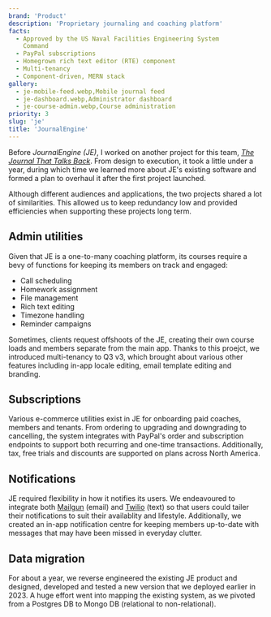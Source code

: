 ```yaml
---
brand: 'Product'
description: 'Proprietary journaling and coaching platform'
facts:
  - Approved by the US Naval Facilities Engineering System
    Command
  - PayPal subscriptions
  - Homegrown rich text editor (RTE) component
  - Multi-tenancy
  - Component-driven, MERN stack
gallery:
  - je-mobile-feed.webp,Mobile journal feed
  - je-dashboard.webp,Administrator dashboard
  - je-course-admin.webp,Course administration
priority: 3
slug: 'je'
title: 'JournalEngine'
---
```


Before _JournalEngine (JE)_, I worked on another project for
this team,
_[The Journal That Talks Back](https://www.thejournalthattalksback.com/)_.
From design to execution, it took a little under a year,
during which time we learned more about JE's existing
software and formed a plan to overhaul it after the first
project launched.

Although different audiences and applications, the two
projects shared a lot of similarities. This allowed us to
keep redundancy low and provided efficiencies when
supporting these projects long term.

## Admin utilities

Given that JE is a one-to-many coaching platform, its
courses require a bevy of functions for keeping its members
on track and engaged:

- Call scheduling
- Homework assignment
- File management
- Rich text editing
- Timezone handling
- Reminder campaigns

Sometimes, clients request offshoots of the JE, creating
their own course loads and members separate from the main
app. Thanks to this proejct, we introduced multi-tenancy to
Q3 v3, which brought about various other features including
in-app locale editing, email template editing and branding.

## Subscriptions

Various e-commerce utilities exist in JE for onboarding paid
coaches, members and tenants. From ordering to upgrading and
downgrading to cancelling, the system integrates with
PayPal's order and subscription endpoints to support both
recurring and one-time transactions. Additionally, tax, free
trials and discounts are supported on plans across North
America.

## Notifications

JE required flexibility in how it notifies its users. We
endeavoured to integrate both
[Mailgun](https://www.mailgun.com/) (email) and
[Twilio](https://www.twilio.com/en-us) (text) so that users
could tailer their notifications to suit their availablity
and lifestyle. Additionally, we created an in-app
notification centre for keeping members up-to-date with
messages that may have been missed in everyday clutter.

## Data migration

For about a year, we reverse engineered the existing JE
product and designed, developed and tested a new version
that we deployed earlier in 2023. A huge effort went into
mapping the existing system, as we pivoted from a Postgres
DB to Mongo DB (relational to non-relational).
